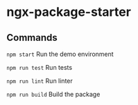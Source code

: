# ngx-package-starter

## Commands

`npm start` Run the demo environment

`npm run test` Run tests

`npm run lint` Run linter

`npm run build` Build the package
